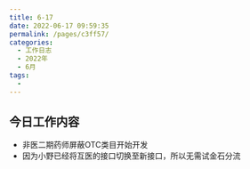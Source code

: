 ```yaml
---
title: 6-17
date: 2022-06-17 09:59:35
permalink: /pages/c3ff57/
categories:
  - 工作日志
  - 2022年
  - 6月
tags:
  - 
---
```

## 今日工作内容

- 非医二期药师屏蔽OTC类目开始开发
- 因为小野已经将互医的接口切换至新接口，所以无需试金石分流










